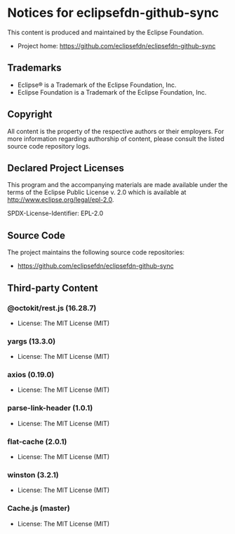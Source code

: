 # Notices for eclipsefdn-github-sync

This content is produced and maintained by the Eclipse Foundation.

* Project home: https://github.com/eclipsefdn/eclipsefdn-github-sync

## Trademarks

* Eclipse® is a Trademark of the Eclipse Foundation, Inc.
* Eclipse Foundation is a Trademark of the Eclipse Foundation, Inc.

## Copyright

All content is the property of the respective authors or their employers. For
more information regarding authorship of content, please consult the listed
source code repository logs.

## Declared Project Licenses

This program and the accompanying materials are made available under the terms
of the Eclipse Public License v. 2.0 which is available at
http://www.eclipse.org/legal/epl-2.0.

SPDX-License-Identifier: EPL-2.0

## Source Code

The project maintains the following source code repositories:

* https://github.com/eclipsefdn/eclipsefdn-github-sync

## Third-party Content

### @octokit/rest.js (16.28.7)

* License: The MIT License (MIT)

### yargs (13.3.0)

* License: The MIT License (MIT)

### axios (0.19.0)

* License: The MIT License (MIT)

### parse-link-header (1.0.1)

* License: The MIT License (MIT)

### flat-cache (2.0.1)

* License: The MIT License (MIT)

### winston (3.2.1)

* License: The MIT License (MIT)

### Cache.js (master)

* License: The MIT License (MIT)
